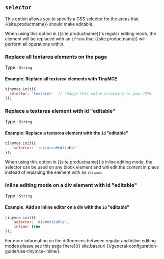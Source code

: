 ## `selector`

This option allows you to specify a CSS selector for the areas that {{site.productname}} should make editable.

When using this option in {{site.productname}}'s regular editing mode, the element will be replaced with an `iframe` that {{site.productname}} will perform all operations within.

### Replace all textarea elements on the page

Type
: `String`

#### Example: Replace all textarea elements with TinyMCE

```js
tinymce.init({
  selector: 'textarea'  // change this value according to your HTML
});
```

### Replace a textarea element with id "editable"

Type
: `String`

#### Example: Replace a textarea element with the `id` "editable"

```js
tinymce.init({
    selector: 'textarea#editable'
});
```

When using this option in {{site.productname}}'s inline editing mode, the selector can be used on any block element and will edit the content in place instead of replacing the element with an `iframe`.

### Inline editing mode on a div element with id "editable"

Type
: `String`

#### Example: Add an inline editor on a div with the `id` "editable"

```js
tinymce.init({
    selector: 'div#editable',
    inline: true
});
```

For more information on the differences between regular and inline editing modes please see this page [here]({{ site.baseurl }}/general-configuration-guide/use-tinymce-inline/).
